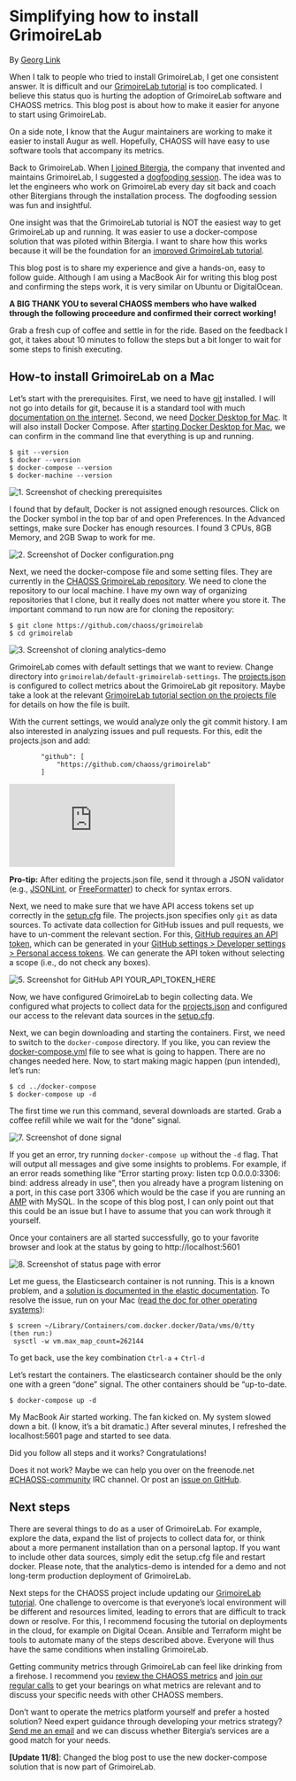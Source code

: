 # Simplifying how to install GrimoireLab

By [Georg Link](https://www.linkedin.com/in/georglink)

When I talk to people who tried to install GrimoireLab, I get one consistent answer. It is difficult and our [GrimoireLab tutorial](https://chaoss.github.io/grimoirelab-tutorial/) is too complicated. I believe this status quo is hurting the adoption of GrimoireLab software and CHAOSS metrics. This blog post is about how to make it easier for anyone to start using GrimoireLab. 

On a side note, I know that the Augur maintainers are working to make it easier to install Augur as well. Hopefully, CHAOSS will have easy to use software tools that accompany its metrics.

Back to GrimoireLab. When [I joined Bitergia](https://blog.bitergia.com/2019/08/29/georg-a-new-bitergian-joins-the-nest/), the company that invented and maintains GrimoireLab, I suggested a [dogfooding session](https://blog.bitergia.com/2019/10/10/dogfooding-grimoirelab/). The idea was to let the engineers who work on GrimoireLab every day sit back and coach other Bitergians through the installation process. The dogfooding session was fun and insightful.

One insight was that the GrimoireLab tutorial is NOT the easiest way to get GrimoireLab up and running. It was easier to use a docker-compose solution that was piloted within Bitergia. I want to share how this works because it will be the foundation for an [improved GrimoireLab tutorial](https://github.com/chaoss/grimoirelab-tutorial/issues/91).

This blog post is to share my experience and give a hands-on, easy to follow guide. Although I am using a MacBook Air for writing this blog post and confirming the steps work, it is very similar on Ubuntu or DigitalOcean. 

**A BIG THANK YOU to several CHAOSS members who have walked through the following proceedure and confirmed their correct working!**

Grab a fresh cup of coffee and settle in for the ride. Based on the feedback I got, it takes about 10 minutes to follow the steps but a bit longer to wait for some steps to finish executing.

## How-to install GrimoireLab on a Mac

Let’s start with the prerequisites. First, we need to have [git](https://git-scm.com/) installed. I will not go into details for git, because it is a standard tool with much [documentation on the internet](https://www.google.com/search?q=how+to+install+git). Second, we need [Docker Desktop for Mac](https://hub.docker.com/editions/community/docker-ce-desktop-mac). It will also install Docker Compose. After [starting Docker Desktop for Mac](https://docs.docker.com/docker-for-mac/install/), we can confirm in the command line that everything is up and running.

```
$ git --version
$ docker --version
$ docker-compose --version
$ docker-machine --version
```


![1. Screenshot of checking prerequisites](https://raw.githubusercontent.com/chaoss/website/master/Community/News/images/20191007-install-grimoirelab/1-Screenshot-of-checking-prerequisites.png)

I found that by default, Docker is not assigned enough resources. Click on the Docker symbol in the top bar of and open Preferences. In the Advanced settings, make sure Docker has enough resources. I found 3 CPUs, 8GB Memory, and 2GB Swap to work for me.


![2. Screenshot of Docker configuration.png](https://raw.githubusercontent.com/chaoss/website/master/Community/News/images/20191007-install-grimoirelab/2-Screenshot-Docker-configuration.png)

Next, we need the docker-compose file and some setting files. They are currently in the [CHAOSS GrimoireLab repository](https://github.com/chaoss/grimoirelab). We need to clone the repository to our local machine. I have my own way of organizing repositories that I clone, but it really does not matter where you store it. The important command to run now are for cloning the repository:

```
$ git clone https://github.com/chaoss/grimoirelab
$ cd grimoirelab
```


![3. Screenshot of cloning analytics-demo](https://raw.githubusercontent.com/chaoss/website/master/Community/News/images/20191007-install-grimoirelab/3-Screenshot-of-cloning-analytics-demo.png)


GrimoireLab comes with default settings that we want to review. Change directory into `grimoirelab/default-grimoirelab-settings`. The [projects.json](https://github.com/chaoss/grimoirelab/blob/master/default-grimoirelab-settings/projects.json) is configured to collect metrics about the GrimoireLab git repository. Maybe take a look at the relevant [GrimoireLab tutorial section on the projects file](https://chaoss.github.io/grimoirelab-tutorial/sirmordred/projects.html) for details on how the file is built. 

With the current settings, we would analyze only the git commit history. I am also interested in analyzing issues and pull requests. For this, edit the projects.json and add:

```
        "github": [
            "https://github.com/chaoss/grimoirelab"
        ]
```

![projects.json with the added lines](https://raw.githubusercontent.com/chaoss/website/master/Community/News/images/20191007-install-grimoirelab/4-Screenshot-of-projects.json)

**Pro-tip:** After editing the projects.json file, send it through a JSON validator (e.g., [JSONLint](https://jsonlint.com/), or [FreeFormatter](https://www.freeformatter.com/json-validator.html)) to check for syntax errors. 

Next, we need to make sure that we have API access tokens set up correctly in the [setup.cfg](https://github.com/chaoss/grimoirelab/blob/master/default-grimoirelab-settings/setup.cfg) file. The projects.json specifies only `git` as data sources. To activate data collection for GitHub issues and pull requests, we have to un-comment the relevant section. For this, [GitHub requires an API token](https://help.github.com/en/articles/creating-a-personal-access-token-for-the-command-line#creating-a-token), which can be generated in your [GitHub settings > Developer settings > Personal access tokens](https://github.com/settings/tokens). We can generate the API token without selecting a scope (i.e., do not check any boxes).


![5. Screenshot for GitHub API YOUR_API_TOKEN_HERE](https://raw.githubusercontent.com/chaoss/website/master/Community/News/images/20191007-install-grimoirelab/5-Screenshot-for-GitHub-API-token.png)

Now, we have configured GrimoireLab to begin collecting data. We configured what projects to collect data for the [projects.json](https://github.com/chaoss/grimoirelab/blob/master/default-grimoirelab-settings/projects.json) and configured our access to the relevant data sources in the [setup.cfg](https://github.com/chaoss/grimoirelab/blob/master/default-grimoirelab-settings/setup.cfg).

Next, we can begin downloading and starting the containers. First, we need to switch to the `docker-compose` directory. If you like, you can review the [docker-compose.yml](https://github.com/chaoss/grimoirelab/blob/master/docker-compose/docker-compose.yml) file to see what is going to happen. There are no changes needed here. Now, to start making magic happen (pun intended), let’s run:

```
$ cd ../docker-compose
$ docker-compose up -d
```

The first time we run this command, several downloads are started. Grab a coffee refill while we wait for the “done” signal.


![7. Screenshot of done signal](https://raw.githubusercontent.com/chaoss/website/master/Community/News/images/20191007-install-grimoirelab/7-Screenshot-of-done-signal.png)


If you get an error, try running `docker-compose up` without the `-d` flag. That will output all messages and give some insights to problems. For example, if an error reads something like “Error starting proxy: listen tcp 0.0.0.0:3306: bind: address already in use”, then you already have a program listening on a port, in this case port 3306 which would be the case if you are running an [AMP](https://en.wikipedia.org/wiki/List_of_Apache%E2%80%93MySQL%E2%80%93PHP_packages) with MySQL. In the scope of this blog post, I can only point out that this could be an issue but I have to assume that you can work through it yourself.

Once your containers are all started successfully, go to your favorite browser and look at the status by going to http://localhost:5601 


![8. Screenshot of status page with error](https://raw.githubusercontent.com/chaoss/website/master/Community/News/images/20191007-install-grimoirelab/8-Screenshot-of-status-page-with-error.png)

Let me guess, the Elasticsearch container is not running. This is a known problem, and a [solution is documented in the elastic documentation](https://www.elastic.co/guide/en/elasticsearch/reference/current/docker.html#docker-cli-run-prod-mode). To resolve the issue, run on your Mac ([read the doc for other operating systems](https://www.elastic.co/guide/en/elasticsearch/reference/current/docker.html#docker-cli-run-prod-mode)):

```
$ screen ~/Library/Containers/com.docker.docker/Data/vms/0/tty
(then run:)
 sysctl -w vm.max_map_count=262144
```

To get back, use the key combination `Ctrl-a` + `Ctrl-d`

Let’s restart the containers. The elasticsearch container should be the only one with a green “done” signal. The other containers should be “up-to-date.

```
$ docker-compose up -d
```

My MacBook Air started working. The fan kicked on. My system slowed down a bit. (I know, it’s a bit dramatic.) After several minutes, I refreshed the localhost:5601 page and started to see data.

Did you follow all steps and it works? Congratulations!

Does it not work? Maybe we can help you over on the freenode.net [#CHAOSS-community](https://webchat.freenode.net/?channel=#CHAOSS-community) IRC channel. Or post an [issue on GitHub](https://github.com/chaoss/grimoirelab/issues).

## Next steps 

There are several things to do as a user of GrimoireLab. For example, explore the data, expand the list of projects to collect data for, or think about a more permanent installation than on a personal laptop. If you want to include other data sources, simply edit the setup.cfg file and restart docker. Please note, that the analytics-demo is intended for a demo and not long-term production deployment of GrimoireLab.

Next steps for the CHAOSS project include updating our [GrimoireLab tutorial](https://chaoss.github.io/grimoirelab-tutorial/). One challenge to overcome is that everyone’s local environment will be different and resources limited, leading to errors that are difficult to track down or resolve. For this, I recommend focusing the tutorial on deployments in the cloud, for example on Digital Ocean. Ansible and Terraform might be tools to automate many of the steps described above. Everyone will thus have the same conditions when installing GrimoireLab.

Getting community metrics through GrimoireLab can feel like drinking from a firehose. I recommend you [review the CHAOSS metrics](https://chaoss.community/metrics/) and [join our regular calls](https://chaoss.github.io/grimoirelab-tutorial/) to get your bearings on what metrics are relevant and to discuss your specific needs with other CHAOSS members.

Don’t want to operate the metrics platform yourself and prefer a hosted solution? Need expert guidance through developing your metrics strategy? [Send me an email](mailto:georglink@bitergia.com) and we can discuss whether Bitergia’s services are a good match for your needs.

**[Update 11/8]**: Changed the blog post to use the new docker-compose solution that is now part of GrimoireLab.